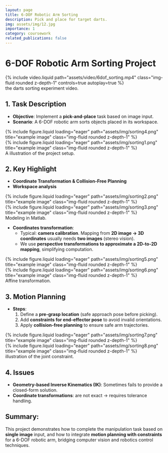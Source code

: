 ```yaml
---
layout: page
title: 6-DOF Robotic Arm Sorting
description: Pick and place for target darts.
img: assets/img/12.jpg
importance: 1
category: coursework
related_publications: false
---
```


# 6-DOF Robotic Arm Sorting Project

<div class="row mt-3">
    <div class="col-sm mt-3 mt-md-0">
        {% include video.liquid path="assets/video/6dof_sorting.mp4" class="img-fluid rounded z-depth-1" controls=true autoplay=true %}
    </div>
</div>
<div class="caption">
    the darts sorting experiment video.
</div>


## 1. Task Description
- **Objective**: Implement a **pick-and-place** task based on image input.  
- **Scenario**: A 6-DOF robotic arm sorts objects placed in its workspace.  

<div class="row">
    <div class="col-sm mt-3 mt-md-0">
        {% include figure.liquid loading="eager" path="assets/img/sorting4.png" title="example image" class="img-fluid rounded z-depth-1" %}
    </div>
    <div class="col-sm mt-3 mt-md-0">
        {% include figure.liquid loading="eager" path="assets/img/sorting1.png" title="example image" class="img-fluid rounded z-depth-1" %}
    </div>
</div>
<div class="caption">
    A illustration of the project setup.
</div>

## 2. Key Highlight
- **Coordinate Transformation & Collision-Free Planning**  
- **Workspace analysis**
<div class="row">
    <div class="col-sm mt-3 mt-md-0">
        {% include figure.liquid loading="eager" path="assets/img/sorting2.png" title="example image" class="img-fluid rounded z-depth-1" %}
    </div>
    <div class="col-sm mt-3 mt-md-0">
        {% include figure.liquid loading="eager" path="assets/img/sorting3.png" title="example image" class="img-fluid rounded z-depth-1" %}
    </div>
</div>
<div class="caption">
    Modeling in Matlab.
</div>

- **Coordinates transformation**:  
  - Typical: **camera calibration**. Mapping from **2D image → 3D coordinates** usually needs **two images** (stereo vision).  
  - We use **perspective transformations to approximate a 2D-to-2D mapping**, simplifying computation.

<div class="row">
    <div class="col-sm mt-3 mt-md-0">
        {% include figure.liquid loading="eager" path="assets/img/sorting5.png" title="example image" class="img-fluid rounded z-depth-1" %}
    </div>
    <div class="col-sm mt-3 mt-md-0">
        {% include figure.liquid loading="eager" path="assets/img/sorting6.png" title="example image" class="img-fluid rounded z-depth-1" %}
    </div>
</div>
<div class="caption">
    Affine transformation.
</div>

## 3. Motion Planning
- **Steps**:  
  1. Define a **pre-grasp location** (safe approach pose before picking).  
  2. Add **constraints for end-effector pose** to avoid invalid orientations.  
  3. Apply **collision-free planning** to ensure safe arm trajectories.  

<div class="row">
    <div class="col-sm mt-3 mt-md-0">
        {% include figure.liquid loading="eager" path="assets/img/sorting7.png" title="example image" class="img-fluid rounded z-depth-1" %}
    </div>
    <div class="col-sm mt-3 mt-md-0">
        {% include figure.liquid loading="eager" path="assets/img/sorting8.png" title="example image" class="img-fluid rounded z-depth-1" %}
    </div>
</div>
<div class="caption">
    illustration of the joint constraint.
</div>


## 4. Issues
- **Geometry-based Inverse Kinematics (IK)**: Sometimes fails to provide a closed-form solution.  
- **Coordinate transformations**: are not exact → requires tolerance handling.  


## Summary:  
This project demonstrates how to complete the manipulation task based on **single image** input, and how to integrate **motion planning with constraints** for a 6-DOF robotic arm, bridging computer vision and robotics control techniques.

